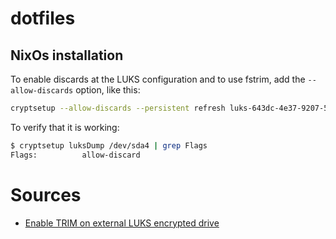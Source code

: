 # dotfiles

## NixOs installation

To enable discards at the LUKS configuration and to use fstrim, add the `--allow-discards` option, like this:

```bash
cryptsetup --allow-discards --persistent refresh luks-643dc-4e37-9207-5c053a75fc70
```

To verify that it is working:

```sh
$ cryptsetup luksDump /dev/sda4 | grep Flags
Flags:          allow-discard
```
# Sources

- [Enable TRIM on external LUKS encrypted drive](https://www.guyrutenberg.com/2021/11/23/enable-trim-on-external-luks-encrypted-drive/)
